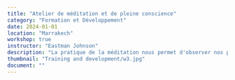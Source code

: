 ```yaml
---
title: "Atelier de méditation et de pleine conscience"
category: "Formation et Développement"
date: 2024-01-01
location: "Marrakech"
workshop: true
instructor: "Eastman Johnson"
description: "La pratique de la méditation nous permet d'observer nos pensées telles qu'elles viennent et partent sans jugement. Grâce à une pratique régulière, on peut acquérir une meilleure connaissance de soi et une perspective mentale plus saine. Cet atelier enseigne aux participants les différents types de méditation et leur permet de pratiquer avec une méditation guidée de 10 minutes à la fin. De plus, les participants reçoivent des ressources pour explorer davantage."
thumbnail: "Training and development/w3.jpg"
document: ""
---
```

